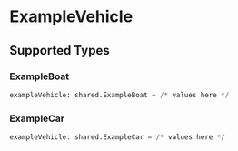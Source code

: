 # ExampleVehicle


## Supported Types

### ExampleBoat

```python
exampleVehicle: shared.ExampleBoat = /* values here */
```

### ExampleCar

```python
exampleVehicle: shared.ExampleCar = /* values here */
```

